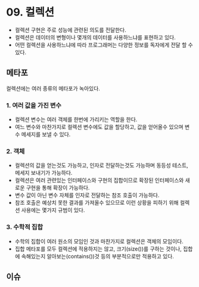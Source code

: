 # 09. 컬렉션
 - 컬렉션 구현은 주로 성능에 관련된 의도를 전달한다.
 - 컬렉션은 데이터의 변형이나 몇개의 데이터를 사용하느냐를 표현하고 있다.
 - 어떤 컬렉션을 사용하느냐에 따라 프로그래머는 다양한 정보를 독자에게 전달 할 수 있다.

## 메타포
컬렉션에는 여러 종류의 메타포가 녹아있다.
### 1. 여러 값을 가진 변수
 - 컬렉션 변수는 여러 객체를 한번에 가리키는 역할을 한다.
 - 여느 변수와 마찬가지로 컬렉션 변수에도 값을 할당하고, 값을 얻어올수 있으며 변수 메세지를 보낼 수 있다.

### 2. 객체
 - 컬렉션의 값을 얻는것도 가능하고, 인자로 전달하는것도 가능하며 동등성 테스트, 메세지 보내기가 가능하다.
 - 컬렉션은 여러 관련있는 인터페이스와 구현의 집합이므로 확장된 인터페이스와 새로운 구현을 통해 확장이 가능하다. 
 - 변수 값이 아닌 변수 자체를 인자로 전달하는 참조 호출이 가능하다.
 - 참조 호출은 예상치 못한 결과를 가져올수 있으므로 이런 상황을 피하기 위해 컬렉션 사용에는 몇가지 규범이 있다.

### 3. 수학적 집합
 - 수학의 집합이 여러 원소의 모임인 것과 마찬가지로 컬렉션은 객체의 모임이다.
 - 집합 메타포를 모두 컬렉션에 적용하지는 않고, 크기(size())를 구하는 것이나, 집합에 속해있는지 알아보는(contains())것 등의 부분적으로만 적용하고 있다.


## 이슈
